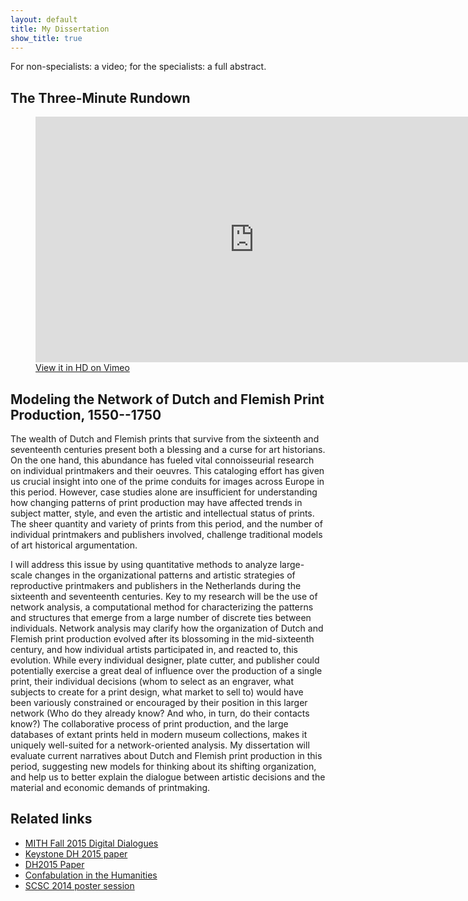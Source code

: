 ```yaml
---
layout: default
title: My Dissertation
show_title: true
---
```


For non-specialists: a video; for the specialists: a full abstract.

## The Three-Minute Rundown

<figure>
<iframe src="https://player.vimeo.com/video/125351302?portrait=0" width="700" height="393" frameborder="0" webkitallowfullscreen mozallowfullscreen allowfullscreen></iframe>
<figcaption><a href="https://vimeo.com/125351302">View it in HD on Vimeo</a></figcaption>
</figure>

## Modeling the Network of Dutch and Flemish Print Production, 1550--1750

The wealth of Dutch and Flemish prints that survive from the sixteenth and seventeenth centuries present both a blessing and a curse for art historians.
On the one hand, this abundance has fueled vital connoisseurial research on individual printmakers and their oeuvres. This cataloging effort has given us crucial insight into one of the prime conduits for images across Europe in this period.
However, case studies alone are insufficient for understanding how changing patterns of print production may have affected trends in subject matter, style, and even the artistic and intellectual status of prints.
The sheer quantity and variety of prints from this period, and the number of individual printmakers and publishers involved, challenge traditional models of art historical argumentation.

I will address this issue by using quantitative methods to analyze large-scale changes in the organizational patterns and artistic strategies of reproductive printmakers and publishers in the Netherlands during the sixteenth and seventeenth centuries.
Key to my research will be the use of network analysis, a computational method for characterizing the patterns and structures that emerge from a large number of discrete ties between individuals.
Network analysis may clarify how the organization of Dutch and Flemish print production evolved after its blossoming in the mid-sixteenth century, and how individual artists participated in, and reacted to, this evolution.
While every individual designer, plate cutter, and publisher could potentially exercise a great deal of influence over the production of a single print, their individual decisions (whom to select as an engraver, what subjects to create for a print design, what market to sell to) would have been variously constrained or encouraged by their position in this larger network (Who do they already know? And who, in turn, do their contacts know?)
The collaborative process of print production, and the large databases of extant prints held in modern museum collections, makes it uniquely well-suited for a network-oriented analysis.
My dissertation will evaluate current narratives about Dutch and Flemish print production in this period, suggesting new models for thinking about its shifting organization, and help us to better explain the dialogue between artistic decisions and the material and economic demands of printmaking.

## Related links

- [MITH Fall 2015 Digital Dialogues](http://mith.umd.edu/podcasts/dd-fall-2015-matthew-lincoln/)
- [Keystone DH 2015 paper](/2015/08/04/keystone-dh-simulating-print-production-networks.html)
- [DH2015 Paper](/2015/06/30/dh2015-modelling-the-international-printmaking-networks-of-early-modern-europe.html)
- [Confabulation in the Humanities](/2015/03/21/confabulation-in-the-humanities.html)
- [SCSC 2014 poster session](/2014/10/17/foreign-and-domestic-interaction-in-the-early-modern-printmaking-network.html)
